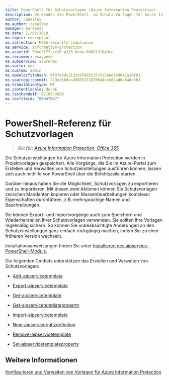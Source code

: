 ```yaml
---
title: PowerShell für Schutzvorlagen (Azure Information Protection)
description: Verwenden Sie PowerShell, um Schutz Vorlagen für Azure Information Protection zu erstellen und zu verwalten.
author: cabailey
ms.author: cabailey
manager: barbkess
ms.date: 11/03/2019
ms.topic: conceptual
ms.collection: M365-security-compliance
ms.service: information-protection
ms.assetid: 30ee2f77-ce16-4113-bcda-6089131849ec
ms.reviewer: esaggese
ms.subservice: azurerms
ms.suite: ems
ms.custom: admin
ms.openlocfilehash: 6f37e0dc2132c85985135c512a6e369641a1bf01
ms.sourcegitcommit: 223e26b0ca4589317167064dcee82ad0a6a8d663
ms.translationtype: MT
ms.contentlocale: de-DE
ms.lasthandoff: 07/07/2020
ms.locfileid: "86047047"
---
```

# <a name="powershell-reference-for-protection-templates"></a>PowerShell-Referenz für Schutzvorlagen

>*Gilt für: [Azure Information Protection](https://azure.microsoft.com/pricing/details/information-protection), [Office 365](https://download.microsoft.com/download/E/C/F/ECF42E71-4EC0-48FF-AA00-577AC14D5B5C/Azure_Information_Protection_licensing_datasheet_EN-US.pdf)*

Die Schutzeinstellungen für Azure Information Protection werden in Projektvorlagen gespeichert. Alle Vorgänge, die Sie im Azure-Portal zum Erstellen und Verwalten von Schutzeinstellungen ausführen können, lassen sich auch mithilfe von PowerShell über die Befehlszeile starten. 

Darüber hinaus haben Sie die Möglichkeit, Schutzvorlagen zu exportieren und zu importieren. Mit diesen zwei Aktionen können Sie Schutzvorlagen zwischen Mandanten kopieren oder Massenbearbeitungen komplexer Eigenschaften durchführen, z.B. mehrsprachige Namen und Beschreibungen.

Sie können Export- und Importvorgänge auch zum Speichern und Wiederherstellen Ihrer Schutzvorlagen verwenden. Sie sollten Ihre Vorlagen regelmäßig sichern. So können Sie unbeabsichtigte Änderungen an den Schutzeinstellungen ganz einfach rückgängig machen, indem Sie zu einer früheren Version wechseln.

Installationsanweisungen finden Sie unter [Installieren des aipservice-PowerShell-Moduls](install-powershell.md).

Die folgenden Cmdlets unterstützen das Erstellen und Verwalten von Schutzvorlagen:

- [Add-aipservicetemplate](/powershell/module/aipservice/add-aipservicetemplate)

- [Export-aipservicetemplate](/powershell/module/aipservice/export-aipservicetemplate)

- [Get-aipservicetemplate](/powershell/module/aipservice/get-aipservicetemplate)

- [Get-aipservicetemplateproperty](/powershell/module/aipservice/get-aipservicetemplateproperty)

- [Import-aipservicetemplate](/powershell/module/aipservice/import-aipservicetpd)

- [New-aipservicerighzdefinition](/powershell/module/aipservice/new-aipservicerightsdefinition)

- [Remove-aipservicetemplate](/powershell/module/aipservice/remove-aipservicetemplate)

- [Set-aipservicetemplateproperty](/powershell/module/aipservice/set-aipservicetemplateproperty)

## <a name="see-also"></a>Weitere Informationen
[Konfigurieren und Verwalten von Vorlagen für Azure Information Protection](configure-policy-templates.md)


